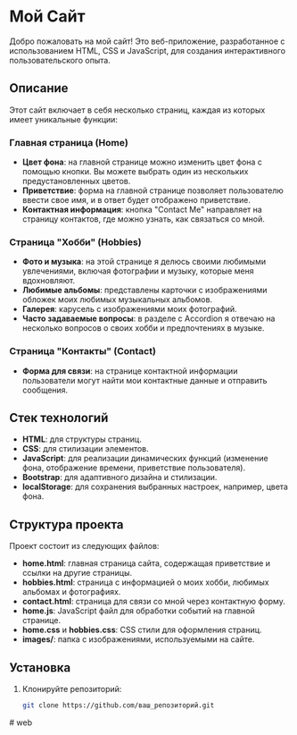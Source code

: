# Мой Сайт

Добро пожаловать на мой сайт! Это веб-приложение, разработанное с использованием HTML, CSS и JavaScript, для создания интерактивного пользовательского опыта.

## Описание

Этот сайт включает в себя несколько страниц, каждая из которых имеет уникальные функции:

### Главная страница (Home)
- **Цвет фона**: на главной странице можно изменить цвет фона с помощью кнопки. Вы можете выбрать один из нескольких предустановленных цветов.
- **Приветствие**: форма на главной странице позволяет пользователю ввести свое имя, и в ответ будет отображено приветствие.
- **Контактная информация**: кнопка "Contact Me" направляет на страницу контактов, где можно узнать, как связаться со мной.

### Страница "Хобби" (Hobbies)
- **Фото и музыка**: на этой странице я делюсь своими любимыми увлечениями, включая фотографии и музыку, которые меня вдохновляют.
- **Любимые альбомы**: представлены карточки с изображениями обложек моих любимых музыкальных альбомов.
- **Галерея**: карусель с изображениями моих фотографий.
- **Часто задаваемые вопросы**: в разделе с Accordion я отвечаю на несколько вопросов о своих хобби и предпочтениях в музыке.

### Страница "Контакты" (Contact)
- **Форма для связи**: на странице контактной информации пользователи могут найти мои контактные данные и отправить сообщения.

## Стек технологий

- **HTML**: для структуры страниц.
- **CSS**: для стилизации элементов.
- **JavaScript**: для реализации динамических функций (изменение фона, отображение времени, приветствие пользователя).
- **Bootstrap**: для адаптивного дизайна и стилизации.
- **localStorage**: для сохранения выбранных настроек, например, цвета фона.

## Структура проекта

Проект состоит из следующих файлов:

- **home.html**: главная страница сайта, содержащая приветствие и ссылки на другие страницы.
- **hobbies.html**: страница с информацией о моих хобби, любимых альбомах и фотографиях.
- **contact.html**: страница для связи со мной через контактную форму.
- **home.js**: JavaScript файл для обработки событий на главной странице.
- **home.css** и **hobbies.css**: CSS стили для оформления страниц.
- **images/**: папка с изображениями, используемыми на сайте.

## Установка

1. Клонируйте репозиторий:

   ```bash
   git clone https://github.com/ваш_репозиторий.git
#   w e b  
 